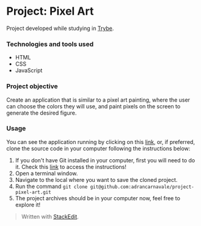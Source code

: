 # Project: Pixel Art

Project developed while studying in [Trybe](https://www.betrybe.com/).

### Technologies and tools used
- HTML
- CSS
- JavaScript

### Project objective

Create an application that is similar to a pixel art painting, where the user can choose the colors they will use, and paint pixels on the screen to generate the desired figure.

### Usage

You can see the application running by clicking on this [link](https://project-pixel-art.netlify.app/), or, if preferred, clone the source code in your computer following the instructions below:

1. If you don't have Git installed in your computer, first you will need to do it. Check this [link](https://git-scm.com/book/en/v2/Getting-Started-Installing-Git) to access the instructions!
2. Open a terminal window.
3. Navigate to the local where you want to save the cloned project.
4. Run the command `git clone git@github.com:adrancarnavale/project-pixel-art.git`
5. The project archives should be in your computer now, feel free to explore it!

> Written with [StackEdit](https://stackedit.io/).
